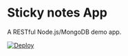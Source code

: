 Sticky notes App
========
A RESTful Node.js/MongoDB demo app.

[![Deploy](https://www.herokucdn.com/deploy/button.svg)](https://heroku.com/deploy)